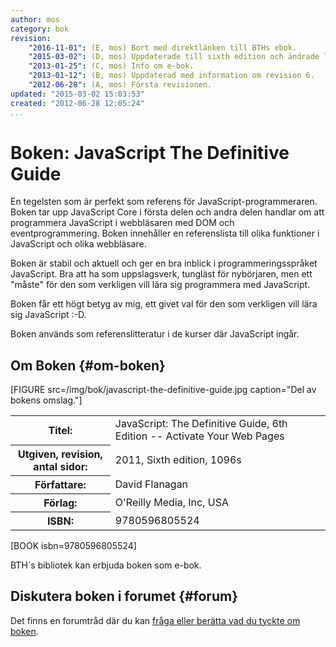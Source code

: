 ```yaml
---
author: mos
category: bok
revision:
    "2016-11-01": (E, mos) Bort med direktlänken till BTHs ebok.
    "2015-03-02": (D, mos) Uppdaterade till sixth edition och ändrade länken till BTHs ebok.
    "2013-01-25": (C, mos) Info om e-bok.
    "2013-01-12": (B, mos) Uppdaterad med information om revision 6.
    "2012-06-28": (A, mos) Första revisionen.
updated: "2015-03-02 15:03:53"
created: "2012-06-28 12:05:24"
...
```

Boken: JavaScript The Definitive Guide
==================================

En tegelsten som är perfekt som referens för JavaScript-programmeraren. Boken tar upp JavaScript Core i första delen och andra delen handlar om att programmera JavaScript i webbläsaren med DOM och eventprogrammering. Boken innehåller en referenslista till olika funktioner i JavaScript och olika webbläsare.

<!--more-->



Boken är stabil och aktuell och ger en bra inblick i programmeringsspråket JavaScript. Bra att ha som uppslagsverk, tungläst för nybörjaren, men ett "måste" för den som verkligen vill lära sig programmera med JavaScript.

Boken får ett högt betyg av mig, ett givet val för den som verkligen vill lära sig JavaScript :-D.

Boken används som referenslitteratur i de kurser där JavaScript ingår.



Om Boken {#om-boken}
--------------------

[FIGURE src=/img/bok/javascript-the-definitive-guide.jpg caption="Del av bokens omslag."]

<table>
<tr><th>Titel:</th><td>JavaScript: The Definitive Guide, 6th Edition -- Activate Your Web Pages<td></tr>
<tr><th>Utgiven, revision, antal sidor:</th><td>2011, Sixth edition, 1096s<td></tr>
<tr><th>Författare:</th><td>David Flanagan<td></tr>
<tr><th>Förlag:</th><td>O'Reilly Media, Inc, USA<td></tr>
<tr><th>ISBN:</th><td>9780596805524<td></tr>
</table>

[BOOK isbn=9780596805524]

BTH´s bibliotek kan erbjuda boken som e-bok.



Diskutera boken i forumet {#forum}
----------------------------------

Det finns en forumtråd där du kan [fråga eller berätta vad du tyckte om boken](f/5345).
